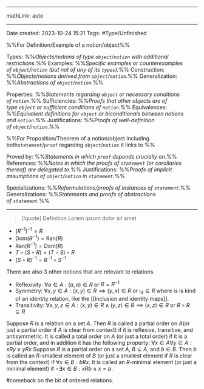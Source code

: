 




---

mathLink: auto

---
Date created: 2023-10-24 15:21
Tags: #Type/Unfinished 

%%For Definition/Example of a notion/object%%

Types: %%_Objects/notions of type `object`/`notion` with additional restrictions._%% 
Examples: %%_Specific examples or counterexamples of `object`/`notion` (but not of any of its `types`)._%%
Construction: %%_Objects/notions derived from `object`/`notion`._%%
Generalization: %%_Abstractions of `object`/`notion`._%%

Properties: %%_Statements regarding `object` or necessary conditions of `notion`._%%
Sufficiencies: %%_Proofs that other objects are of type `object` or sufficient conditions of `notion`._%%
Equivalences: %%_Equivalent definitions for `object` or biconditionals between notions and `notion`._%%
Justifications: %%_Proofs of well-definition of `object`/`notion`._%%

%%For Proposition/Theorem of a notion/object including both`statement`/`proof` regarding `object`/`notion` it links to %%

Proved by: %%_Statements in which `proof` depends crucially on._%%
References: %%_Notes in which the proofs of `statement` (or corollaries thereof) are delegated to._%%
Justifications: %%_Proofs of implicit assumptions of `object`/`notion` in `statement`._%%   

Specializations: %%_Reformulations/proofs of instances of `statement`._%%
Generalizations: %%_Statements and proofs of abstractions of `statement`._%%

---  



> [!quote] Definition
> Lorem ipsum dolor sit amet









- $(R^{-1})^{−1} = R$ 
- $\text{Dom}(R^{-1}) = \text{Ran} (R)$
- $\text{Ran}(R^{-1}) = \text{Dom}(R)$ 
- $T\circ (S \circ R) = (T \circ S) \circ R$ 
- $(S\circ R)^{-1} = R^{−1}\circ S^{-1}$

There are also 3 other notions that are relevant to relations.

- Reflexivity: $\forall a\in A: (a,a)\in R$ or $R=R^{-1}$
- Symmetry: $\forall x,y\in A:(x,y)\in R\implies (y,x)\in R$ or $\imath_A \subseteq R$ where is is kind of an identity relation, like the [[Inclusion and identity maps]].
- Transitivity: $\forall x,y,z \in A: (x,y)\in R\land (y,z) \in R\implies (x,z)\in R$  or $R\circ R\subseteq R$ 

Suppose $R$ is a relation on a set $A$. Then $R$ is called a partial order on $A$(or just a partial order if $A$ is clear from context) if it is reflexive, transitive, and antisymmetric. It is called a total order on $A$ (or just a total order) if it is a partial order, and in addition it has the following property: $∀x ∈ A ∀y ∈ A:xRy ∨ yRx$ 
Suppose $R$ is a partial order on a set $A$, $B ⊆ A$, and $b ∈ B$. Then $b$ is called an $R$-smallest element of $B$ (or just a smallest element if $R$ is clear from the context) if $∀x ∈ B:bRx$. It is called an $R$-minimal element (or just a minimal element) if $¬∃x ∈ B:xRb ∧ x = b$.

#comeback  on the bit of ordered relations.